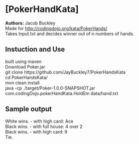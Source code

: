 # [PokerHandKata]

**Authors:** Jacob Buckley </br>
</pre>
Made for http://codingdojo.org/kata/PokerHands/ </br>
Takes Input.txt and decides winner out of n numbers of hands. </br>
</pre>

## Instuction and Use
</pre>
built using maven </br>
Download Poker.jar </br>
git clone https://github.com/JayBuckley7/PokerHandsKata </br>
cd PokerHandsKata/ </br>
mvn clean install </br>
java -cp ./target/Poker-1.0.0-SNAPSHOT.jar com.codingDojo.pokerHandKata.HoldEm data/hand.txt </br>
</pre>

## Sample output
</pre>
White wins. - with high card: Ace  </br>
Black wins. - with full house: 4 over 2  </br>
Black wins. - with high card: 9 </br>
Tie. </br>
</pre>

